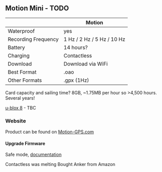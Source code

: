 ## Motion Mini - TODO

|                     | Motion                     |
| ------------------- | -------------------------- |
| Waterproof          | yes                        |
| Recording Frequency | 1 Hz / 2 Hz / 5 Hz / 10 Hz |
| Battery             | 14 hours?                  |
| Charging            | Contactless                |
| Download            | Download via WiFi          |
| Best Format         | .oao                       |
| Other Formats       | .gpx (1Hz)                 |



Card capacity and sailing time? 8GB, ~1.75MB per hour so >4,500 hours. Several years!

[u-blox 8](https://www.u-blox.com/en/product/ubx-g8020-chip) - TBC



### Website

Product can be found on [Motion-GPS.com](https://www.motion-gps.com/motion/index.html)



#### Upgrade Firmware

Safe mode, [documentation](https://www.motion-gps.com/motion/documentation.html)

Contactless was melting Bought Anker from Amazon